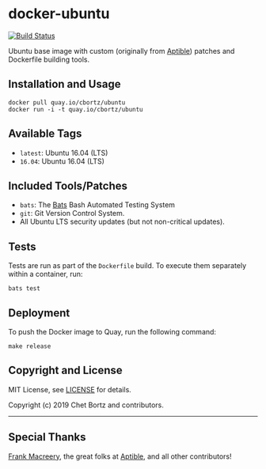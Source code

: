 # docker-ubuntu

<!-- [![Docker Repository on Quay.io](https://quay.io/repository/aptible/ubuntu/status)](https://quay.io/repository/aptible/ubuntu) -->
[![Build Status](https://travis-ci.org/cbortz/docker-ubuntu.svg?branch=master)](https://travis-ci.org/cbortz/docker-ubuntu)

Ubuntu base image with custom (originally from [Aptible](https://www.aptible.com)) patches and Dockerfile building tools.

## Installation and Usage

    docker pull quay.io/cbortz/ubuntu
    docker run -i -t quay.io/cbortz/ubuntu

## Available Tags

* `latest`: Ubuntu 16.04 (LTS)
* `16.04`: Ubuntu 16.04 (LTS)

## Included Tools/Patches

* `bats`: The [Bats](https://github.com/sstephenson/bats) Bash Automated Testing System
* `git`: Git Version Control System.
* All Ubuntu LTS security updates (but not non-critical updates).

## Tests

Tests are run as part of the `Dockerfile` build. To execute them separately within a container, run:

    bats test

## Deployment

To push the Docker image to Quay, run the following command:

    make release

## Copyright and License

MIT License, see [LICENSE](LICENSE.md) for details.

Copyright (c) 2019 Chet Bortz and contributors.

---

## Special Thanks

[Frank Macreery](https://github.com/fancyremarker), the great folks at [Aptible](https://www.aptible.com), and all other contributors!

